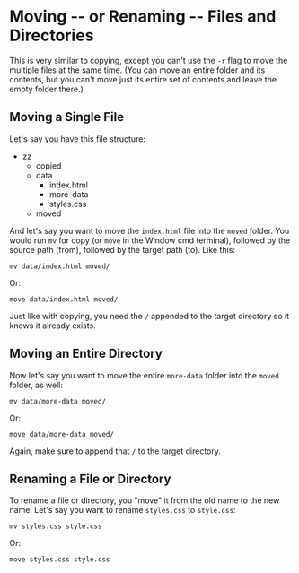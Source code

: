 # Moving -- or Renaming -- Files and Directories

This is very similar to copying, except you can't use the `-r` flag to move the multiple files at the same time.  (You can move an entire folder and its contents, but you can't move just its entire set of contents and leave the empty folder there.)


## Moving a Single File

Let's say you have this file structure:

- zz
  - copied
  - data
    - index.html
    - more-data
    - styles.css
  - moved

And let's say you want to move the `index.html` file into the `moved` folder.  You would run `mv` for copy (or `move` in the Window cmd terminal), followed by the source path (from), followed by the target path (to).  Like this:

`mv data/index.html moved/`


Or:

`move data/index.html moved/`

Just like with copying, you need the `/` appended to the target directory so it knows it already exists.


## Moving an Entire Directory

Now let's say you want to move the entire `more-data` folder into the `moved` folder, as well:

`mv data/more-data moved/`


Or:

`move data/more-data moved/`

Again, make sure to append that `/` to the target directory.


## Renaming a File or Directory

To rename a file or directory, you "move" it from the old name to the new name.  Let's say you want to rename `styles.css` to `style.css`:

`mv styles.css style.css`


Or:

`move styles.css style.css`